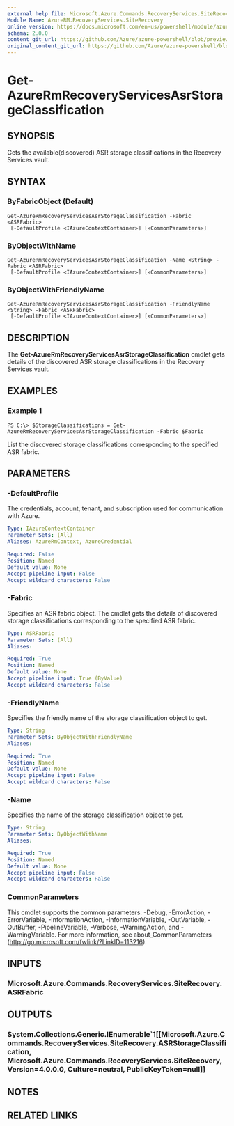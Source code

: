 ```yaml
---
external help file: Microsoft.Azure.Commands.RecoveryServices.SiteRecovery.dll-Help.xml
Module Name: AzureRM.RecoveryServices.SiteRecovery
online version: https://docs.microsoft.com/en-us/powershell/module/azurerm.recoveryservices.siterecovery/get-azurermrecoveryservicesasrstorageclassification
schema: 2.0.0
content_git_url: https://github.com/Azure/azure-powershell/blob/preview/src/ResourceManager/RecoveryServices.SiteRecovery/Commands.RecoveryServices.SiteRecovery/help/Get-AzureRmRecoveryServicesAsrStorageClassification.md
original_content_git_url: https://github.com/Azure/azure-powershell/blob/preview/src/ResourceManager/RecoveryServices.SiteRecovery/Commands.RecoveryServices.SiteRecovery/help/Get-AzureRmRecoveryServicesAsrStorageClassification.md
---
```


# Get-AzureRmRecoveryServicesAsrStorageClassification

## SYNOPSIS
Gets the available(discovered) ASR storage classifications in the Recovery Services vault.

## SYNTAX

### ByFabricObject (Default)
```
Get-AzureRmRecoveryServicesAsrStorageClassification -Fabric <ASRFabric>
 [-DefaultProfile <IAzureContextContainer>] [<CommonParameters>]
```

### ByObjectWithName
```
Get-AzureRmRecoveryServicesAsrStorageClassification -Name <String> -Fabric <ASRFabric>
 [-DefaultProfile <IAzureContextContainer>] [<CommonParameters>]
```

### ByObjectWithFriendlyName
```
Get-AzureRmRecoveryServicesAsrStorageClassification -FriendlyName <String> -Fabric <ASRFabric>
 [-DefaultProfile <IAzureContextContainer>] [<CommonParameters>]
```

## DESCRIPTION
The **Get-AzureRmRecoveryServicesAsrStorageClassification** cmdlet gets details of the discovered ASR storage classifications in the Recovery Services vault.

## EXAMPLES

### Example 1
```
PS C:\> $StorageClassifications = Get-AzureRmRecoveryServicesAsrStorageClassification -Fabric $Fabric
```

List the discovered storage classifications corresponding to the specified ASR fabric. 

## PARAMETERS

### -DefaultProfile
The credentials, account, tenant, and subscription used for communication with Azure.
```yaml
Type: IAzureContextContainer
Parameter Sets: (All)
Aliases: AzureRmContext, AzureCredential

Required: False
Position: Named
Default value: None
Accept pipeline input: False
Accept wildcard characters: False
```

### -Fabric
Specifies an ASR fabric object. The cmdlet gets the details of discovered storage classifications corresponding to the specified ASR fabric. 

```yaml
Type: ASRFabric
Parameter Sets: (All)
Aliases:

Required: True
Position: Named
Default value: None
Accept pipeline input: True (ByValue)
Accept wildcard characters: False
```

### -FriendlyName
Specifies the friendly name of the storage classification object to get.

```yaml
Type: String
Parameter Sets: ByObjectWithFriendlyName
Aliases:

Required: True
Position: Named
Default value: None
Accept pipeline input: False
Accept wildcard characters: False
```

### -Name
Specifies the name of the storage classification object to get.

```yaml
Type: String
Parameter Sets: ByObjectWithName
Aliases:

Required: True
Position: Named
Default value: None
Accept pipeline input: False
Accept wildcard characters: False
```

### CommonParameters
This cmdlet supports the common parameters: -Debug, -ErrorAction, -ErrorVariable, -InformationAction, -InformationVariable, -OutVariable, -OutBuffer, -PipelineVariable, -Verbose, -WarningAction, and -WarningVariable. For more information, see about_CommonParameters (<http://go.microsoft.com/fwlink/?LinkID=113216>).

## INPUTS

### Microsoft.Azure.Commands.RecoveryServices.SiteRecovery.ASRFabric

## OUTPUTS

### System.Collections.Generic.IEnumerable`1[[Microsoft.Azure.Commands.RecoveryServices.SiteRecovery.ASRStorageClassification, Microsoft.Azure.Commands.RecoveryServices.SiteRecovery, Version=4.0.0.0, Culture=neutral, PublicKeyToken=null]]

## NOTES

## RELATED LINKS
